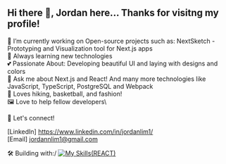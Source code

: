 ## Hi there 👋, Jordan here... Thanks for visitng my profile!

🔭 I’m currently working on Open-source projects such as: NextSketch - Prototyping and Visualization tool for Next.js apps \
🌱 Always learning new technologies\
💕 Passionate About: Developing beautiful UI and laying with designs and colors\
💬 Ask me about Next.js and React! And many more technologies like JavaScript, TypeScript, PostgreSQL and Webpack\
🎥 Loves hiking, basketball, and fashion!\
🖼️ Love to help fellow developers\


📧 Let's connect!  

[LinkedIn] https://www.linkedin.com/in/jordanlim1/  \
[Email] jordannlim1@gmail.com   

🛠 Building with:/
[![My Skills](https://skillicons.dev/icons?i=js,html,css,wasm)(REACT)](https://skillicons.dev)

